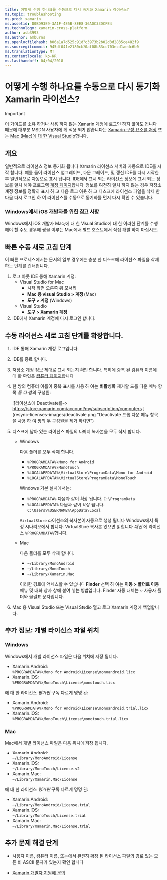 ```yaml
---
title: 어떻게 수행 하나요를 수동으로 다시 동기화 Xamarin 라이선스?
ms.topic: troubleshooting
ms.prod: xamarin
ms.assetid: D0BD93E9-3A1F-4E5B-8EE8-36ADC33DCFE4
ms.technology: xamarin-cross-platform
author: asb3993
ms.author: amburns
ms.openlocfilehash: b06a1a7d525c91d7c3973b2b02d3d2835ce482f9
ms.sourcegitcommit: 945df041e2180cb20af08b83cc703ecd1aedc6b0
ms.translationtype: MT
ms.contentlocale: ko-KR
ms.lasthandoff: 04/04/2018
---
```

# <a name="how-do-i-manually-resynchronize-xamarin-licenses"></a>어떻게 수행 하나요를 수동으로 다시 동기화 Xamarin 라이선스?

> [!IMPORTANT]
> 이 가이드를 소유 하거나 사용 하지 않는 Xamarin 계정에 로그인 하지 않아도 됩니다 때문에 대부분 MSDN 사용자에 게 적용 되지 않습니다는 [Xamarin 구성 요소를 저장](https://components.xamarin.com/) 또는 [Mac (Mac)에 대 한 Visual Studio](~/cross-platform/get-started/requirements.md)합니다.




## <a name="overview"></a>개요

일반적으로 라이선스 정보 동기화 됩니다 Xamarin 라이선스 서버와 자동으로 IDE를 시작 합니다. 예를 들어 라이선스 업그레이드, 다운 그레이드, 및 갱신 IDE를 다시 시작한 후 일반적으로 자동으로 표시 됩니다. IDE에서 표시 되는 라이선스 정보에 표시 되는 정보를 일치 해야 프로그램 [계정 페이지](https://store.xamarin.com/account/my/subscription/computers)합니다. 정보를 여전히 일치 하지 않는 경우 저장소 계정 정보를 정확히 표시 하 고 다음 로그 아웃 하 고 디스크에 라이선스 파일을 삭제 한 다음 다시 로그인 하 여 라이선스를 수동으로 동기화를 먼저 다시 확인 수 있습니다.

### <a name="note-for-ios-developers-on-windows"></a>Windows에서 iOS 개발자를 위한 참고 사항

Windows에서 iOS 개발자 Mac;에 대 한 Visual Studio에 대 한 이러한 단계를 수행 해야 할 수도 경우에 쌍을 이루는 Mac에서 빌드 호스트에서 직접 개발 하지 마십시오.

## <a name="quick-manual-refresh-steps"></a>빠른 수동 새로 고침 단계

이 빠른 프로세스에서는 문서의 일부 경우에는 충분 한 디스크에 라이선스 파일을 삭제 하는 단계를 건너뜁니다. 

1.  로그 아웃 IDE 통해 Xamarin 계정:
    -   Visual Studio for Mac
        -   시작 화면 오른쪽 위 모서리
        -   **Mac 용 visual Studio > 계정** (Mac)
        -   **도구 > 계정** (Windows)
    -   Visual Studio
        -   **도구 > Xamarin 계정**
2.  IDE에서 Xamarin 계정에 다시 로그인 합니다.

## <a name="extended-manual-license-refresh-steps"></a>수동 라이선스 새로 고침 단계를 확장합니다.

1.  IDE 통해 Xamarin 계정 로그입니다. 
2.  IDE를 종료 합니다.
3.  저장소 계정 정보 제대로 표시 되는지 확인 합니다. 특히에 중복 된 컴퓨터 이름에 대 한 확인은 [컴퓨터 페이지](https://store.xamarin.com/account/my/subscription/computers)합니다.

4.  한 쌍의 컴퓨터 이름이 중복 표시를 사용 하 여는 **비활성화** 제거할 드롭 다운 메뉴 항목 _둘 다_ 쌍의 구성원:
    
    ![라이선스에 Deactivate를-> https://store.xamarin.com/account/my/subscription/computers ] (resync-licenses-images/deactivate.png "Deactivate 드롭 다운 메뉴 항목을 사용 하 여 쌍의 두 구성원을 제거 하려면")

5.  디스크에 남아 있는 라이선스 파일의 나머지 복사본을 모두 삭제 합니다.
    -   Windows

        다음 폴더를 모두 삭제 합니다.
        -   `%PROGRAMDATA%\Mono for Android`
        -   `%PROGRAMDATA%\MonoTouch`
        -   `%LOCALAPPDATA%\VirtualStore\ProgramData\Mono for Android`
        -   `%LOCALAPPDATA%\VirtualStore\ProgramData\MonoTouch`

        Windows 기본 설치에서는:
        -   `%PROGRAMDATA%` 다음과 같이 확장 됩니다. `C:\ProgramData`
        -   `%LOCALAPPDATA%` 다음과 같이 확장 됩니다. `C:\Users\%USERNAME%\AppData\Local`

        `VirtualStore` 라이선스의 복사본이 자동으로 생성 됩니다 Windows에서 특정 시나리오에서 합니다. VirtualStore 복사본 있으면 읽힙니다 _대신_ 에 라이선스 `%PROGRAMDATA%`합니다.

    -   Mac

        다음 폴더를 모두 삭제 합니다.

        -   `~/Library/MonoAndroid`
        -   `~/Library/MonoTouch`
        -   `~/Library/Xamarin.Mac`

        이러한 경로에 액세스할 수 있습니다 **Finder** 선택 하 여는 **이동 > 폴더로 이동** 메뉴 및 대화 상자 창에 붙여 넣는 방법입니다. Finder 자동 대체는 ~ 사용자 폴더와 물결표 문자입니다.

6.  Mac 용 Visual Studio 또는 Visual Studio 열고 로그 Xamarin 계정에 백업합니다.

## <a name="supplementary-information-individual-license-file-locations"></a>추가 정보: 개별 라이선스 파일 위치

### <a name="windows"></a>Windows

Windows에서 개별 라이선스 파일은 다음 위치에 저장 됩니다.

-   Xamarin.Android:  
     `%PROGRAMDATA%\Mono for Android\License\monoandroid.licx`
-   Xamarin.iOS:  
     `%PROGRAMDATA%\MonoTouch\License\monotouch.licx`

에 대 한 라이선스 *평가판* 구독 다르게 명명 된:

-   Xamarin.Android:  
     `%PROGRAMDATA%\Mono for Android\License\monoandroid.trial.licx`
-   Xamarin.iOS:  
     `%PROGRAMDATA%\MonoTouch\License\monotouch.trial.licx`

### <a name="mac"></a>Mac

Mac에서 개별 라이선스 파일은 다음 위치에 저장 됩니다.

-   Xamarin.Android:  
     `~/Library/MonoAndroid/License`
-   Xamarin.iOS:  
     `~/Library/MonoTouch/License.v2`
-   Xamarin.Mac:  
     `~/Library/Xamarin.Mac/License`

에 대 한 라이선스 *평가판* 구독 다르게 명명 된:

-   Xamarin.Android:  
     `~/Library/MonoAndroid/License.trial`
-   Xamarin.iOS:  
     `~/Library/MonoTouch/License.trial`
-   Xamarin.Mac:  
     `~/Library/Xamarin.Mac/License.trial`

## <a name="additional-troubleshooting-steps"></a>추가 문제 해결 단계

-   사용자 이름, 컴퓨터 이름, 또는에서 완전히 확장 된 라이선스 파일의 경로 있는 모든 비 ASCII 문자가 있는지 확인 합니다.

-   [Xamarin 개발자 지원에 문의](http://xamarin.com/support)
